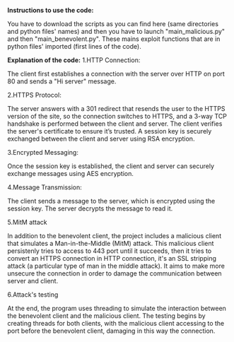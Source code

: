 **Instructions to use the code:**

You have to download the scripts as you can find here (same directories and python files' names) and then you have to launch "main_malicious.py" and then "main_benevolent.py". These mains exploit functions that are in python files' imported (first lines of the code). 


**Explanation of the code:**
1.HTTP Connection:

The client first establishes a connection with the server over HTTP on port 80 and sends a "Hi server" message.

2.HTTPS Protocol:

The server answers with a 301 redirect that resends the user to the HTTPS version of the site, so the connection switches to HTTPS, and a 3-way TCP handshake is performed between the client and server. The client verifies the server's certificate to ensure it’s trusted. A session key is securely exchanged between the client and server using RSA encryption.

3.Encrypted Messaging:

Once the session key is established, the client and server can securely exchange messages using AES encryption.

4.Message Transmission:

The client sends a message to the server, which is encrypted using the session key. The server decrypts the message to read it.

5.MitM attack

In addition to the benevolent client, the project includes a malicious client that simulates a Man-in-the-Middle (MitM) attack. This malicious client persistenly tries to access to 443 port until it succeeds, then it tries to convert an HTTPS connection in HTTP connection, it's an SSL stripping attack (a particular type of man in the middle attack). It aims to make more unsecure the connection in order to damage the communication between server and client.

6.Attack's testing

At the end, the program uses threading to simulate the interaction between the benevolent client and the malicious client. The testing begins by creating threads for both clients, with the malicious client accessing to the port before the benevolent client, damaging in this way the connection.
